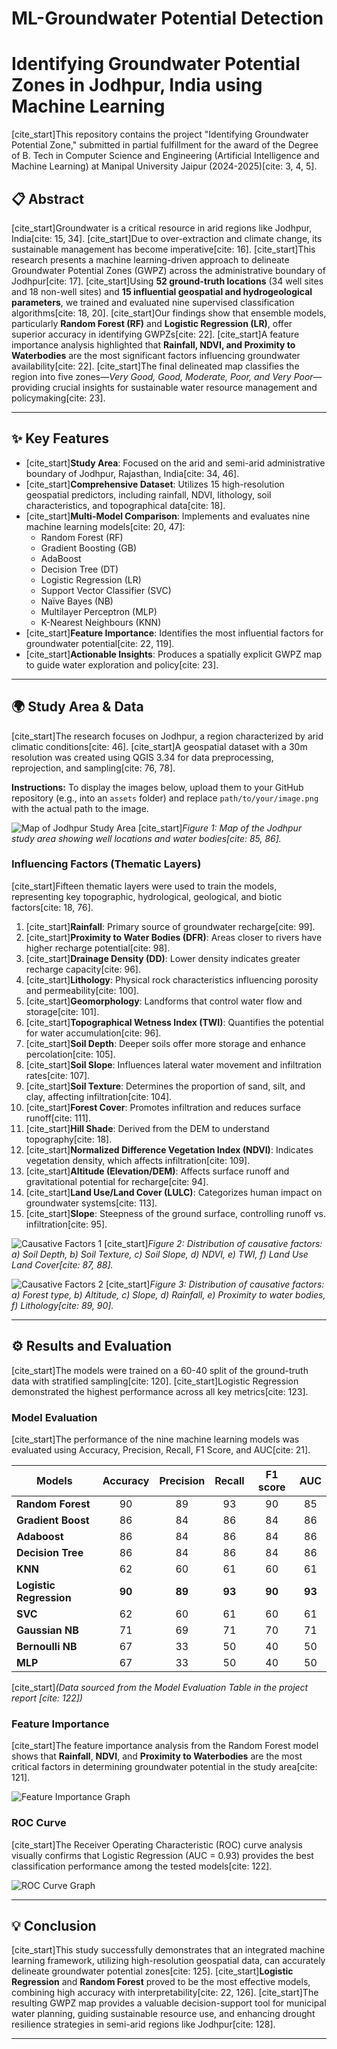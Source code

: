 # ML-Groundwater Potential Detection
# Identifying Groundwater Potential Zones in Jodhpur, India using Machine Learning

[cite_start]This repository contains the project "Identifying Groundwater Potential Zone," submitted in partial fulfillment for the award of the Degree of B. Tech in Computer Science and Engineering (Artificial Intelligence and Machine Learning) at Manipal University Jaipur (2024-2025)[cite: 3, 4, 5].

## 📋 Abstract

[cite_start]Groundwater is a critical resource in arid regions like Jodhpur, India[cite: 15, 34]. [cite_start]Due to over-extraction and climate change, its sustainable management has become imperative[cite: 16]. [cite_start]This research presents a machine learning-driven approach to delineate Groundwater Potential Zones (GWPZ) across the administrative boundary of Jodhpur[cite: 17]. [cite_start]Using **52 ground-truth locations** (34 well sites and 18 non-well sites) and **15 influential geospatial and hydrogeological parameters**, we trained and evaluated nine supervised classification algorithms[cite: 18, 20]. [cite_start]Our findings show that ensemble models, particularly **Random Forest (RF)** and **Logistic Regression (LR)**, offer superior accuracy in identifying GWPZs[cite: 22]. [cite_start]A feature importance analysis highlighted that **Rainfall, NDVI, and Proximity to Waterbodies** are the most significant factors influencing groundwater availability[cite: 22]. [cite_start]The final delineated map classifies the region into five zones—*Very Good, Good, Moderate, Poor, and Very Poor*—providing crucial insights for sustainable water resource management and policymaking[cite: 23].

---

## ✨ Key Features

* [cite_start]**Study Area**: Focused on the arid and semi-arid administrative boundary of Jodhpur, Rajasthan, India[cite: 34, 46].
* [cite_start]**Comprehensive Dataset**: Utilizes 15 high-resolution geospatial predictors, including rainfall, NDVI, lithology, soil characteristics, and topographical data[cite: 18].
* [cite_start]**Multi-Model Comparison**: Implements and evaluates nine machine learning models[cite: 20, 47]:
    * Random Forest (RF)
    * Gradient Boosting (GB)
    * AdaBoost
    * Decision Tree (DT)
    * Logistic Regression (LR)
    * Support Vector Classifier (SVC)
    * Naïve Bayes (NB)
    * Multilayer Perceptron (MLP)
    * K-Nearest Neighbours (KNN)
* [cite_start]**Feature Importance**: Identifies the most influential factors for groundwater potential[cite: 22, 119].
* [cite_start]**Actionable Insights**: Produces a spatially explicit GWPZ map to guide water exploration and policy[cite: 23].

---

## 🌍 Study Area & Data

[cite_start]The research focuses on Jodhpur, a region characterized by arid climatic conditions[cite: 46]. [cite_start]A geospatial dataset with a 30m resolution was created using QGIS 3.34 for data preprocessing, reprojection, and sampling[cite: 76, 78].

**Instructions:** To display the images below, upload them to your GitHub repository (e.g., into an `assets` folder) and replace `path/to/your/image.png` with the actual path to the image.

![Map of Jodhpur Study Area](path/to/your/jodhpur_map.png)
[cite_start]*Figure 1: Map of the Jodhpur study area showing well locations and water bodies[cite: 85, 86].*

### Influencing Factors (Thematic Layers)

[cite_start]Fifteen thematic layers were used to train the models, representing key topographic, hydrological, geological, and biotic factors[cite: 18, 76].

1.  [cite_start]**Rainfall**: Primary source of groundwater recharge[cite: 99].
2.  [cite_start]**Proximity to Water Bodies (DFR)**: Areas closer to rivers have higher recharge potential[cite: 98].
3.  [cite_start]**Drainage Density (DD)**: Lower density indicates greater recharge capacity[cite: 96].
4.  [cite_start]**Lithology**: Physical rock characteristics influencing porosity and permeability[cite: 100].
5.  [cite_start]**Geomorphology**: Landforms that control water flow and storage[cite: 101].
6.  [cite_start]**Topographical Wetness Index (TWI)**: Quantifies the potential for water accumulation[cite: 96].
7.  [cite_start]**Soil Depth**: Deeper soils offer more storage and enhance percolation[cite: 105].
8.  [cite_start]**Soil Slope**: Influences lateral water movement and infiltration rates[cite: 107].
9.  [cite_start]**Soil Texture**: Determines the proportion of sand, silt, and clay, affecting infiltration[cite: 104].
10. [cite_start]**Forest Cover**: Promotes infiltration and reduces surface runoff[cite: 111].
11. [cite_start]**Hill Shade**: Derived from the DEM to understand topography[cite: 18].
12. [cite_start]**Normalized Difference Vegetation Index (NDVI)**: Indicates vegetation density, which affects infiltration[cite: 109].
13. [cite_start]**Altitude (Elevation/DEM)**: Affects surface runoff and gravitational potential for recharge[cite: 94].
14. [cite_start]**Land Use/Land Cover (LULC)**: Categorizes human impact on groundwater systems[cite: 113].
15. [cite_start]**Slope**: Steepness of the ground surface, controlling runoff vs. infiltration[cite: 95].

![Causative Factors 1](path/to/your/causative_factors_1.png)
[cite_start]*Figure 2: Distribution of causative factors: a) Soil Depth, b) Soil Texture, c) Soil Slope, d) NDVI, e) TWI, f) Land Use Land Cover[cite: 87, 88].*

![Causative Factors 2](path/to/your/causative_factors_2.png)
[cite_start]*Figure 3: Distribution of causative factors: a) Forest type, b) Altitude, c) Slope, d) Rainfall, e) Proximity to water bodies, f) Lithology[cite: 89, 90].*

---

## ⚙️ Results and Evaluation

[cite_start]The models were trained on a 60-40 split of the ground-truth data with stratified sampling[cite: 120]. [cite_start]Logistic Regression demonstrated the highest performance across all key metrics[cite: 123].

### Model Evaluation

[cite_start]The performance of the nine machine learning models was evaluated using Accuracy, Precision, Recall, F1 Score, and AUC[cite: 21].

| Models              | Accuracy | Precision | Recall | F1 score | AUC |
| ------------------- | :------: | :-------: | :----: | :------: | :---: |
| **Random Forest** |    90    |    89     |   93   |    90    |  85   |
| **Gradient Boost** |    86    |    84     |   86   |    84    |  86   |
| **Adaboost** |    86    |    84     |   86   |    84    |  86   |
| **Decision Tree** |    86    |    84     |   86   |    84    |  86   |
| **KNN** |    62    |    60     |   61   |    60    |  61   |
| **Logistic Regression**|  **90** |  **89** | **93** |  **90** |**93** |
| **SVC** |    62    |    60     |   61   |    60    |  61   |
| **Gaussian NB** |    71    |    69     |   71   |    70    |  71   |
| **Bernoulli NB** |    67    |    33     |   50   |    40    |  50   |
| **MLP** |    67    |    33     |   50   |    40    |  50   |
[cite_start]*(Data sourced from the Model Evaluation Table in the project report [cite: 122])*

### Feature Importance

[cite_start]The feature importance analysis from the Random Forest model shows that **Rainfall**, **NDVI**, and **Proximity to Waterbodies** are the most critical factors in determining groundwater potential in the study area[cite: 121].

![Feature Importance Graph](path/to/your/feature_importance.png)

### ROC Curve

[cite_start]The Receiver Operating Characteristic (ROC) curve analysis visually confirms that Logistic Regression (AUC = 0.93) provides the best classification performance among the tested models[cite: 122].

![ROC Curve Graph](path/to/your/roc_curve.png)

---

## 💡 Conclusion

[cite_start]This study successfully demonstrates that an integrated machine learning framework, utilizing high-resolution geospatial data, can accurately delineate groundwater potential zones[cite: 125]. [cite_start]**Logistic Regression** and **Random Forest** proved to be the most effective models, combining high accuracy with interpretability[cite: 22, 126]. [cite_start]The resulting GWPZ map provides a valuable decision-support tool for municipal water planning, guiding sustainable resource use, and enhancing drought resilience strategies in semi-arid regions like Jodhpur[cite: 128].

---
